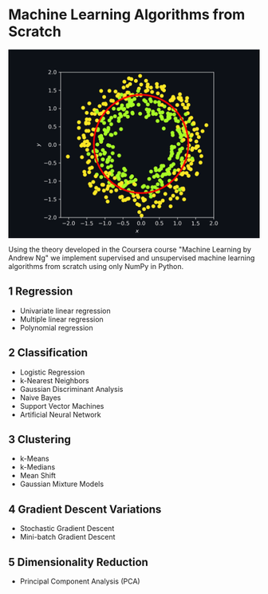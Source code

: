 # Machine Learning Algorithms from Scratch
<p align="center">
	<img src="./2 Classification/1 Logistic Regression/logit_application.png" width="600" align="center">
</p>

Using the theory developed in the Coursera course "Machine Learning by Andrew Ng" we implement supervised and unsupervised machine learning algorithms from scratch using only NumPy in Python.

## 1 Regression
* Univariate linear regression
* Multiple linear regression
* Polynomial regression

## 2 Classification
* Logistic Regression
* k-Nearest Neighbors
* Gaussian Discriminant Analysis
* Naive Bayes
* Support Vector Machines
* Artificial Neural Network

## 3 Clustering
* k-Means
* k-Medians
* Mean Shift
* Gaussian Mixture Models

## 4 Gradient Descent Variations
* Stochastic Gradient Descent
* Mini-batch Gradient Descent

## 5 Dimensionality Reduction
* Principal Component Analysis (PCA)